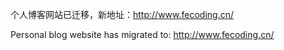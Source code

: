 个人博客网站已迁移，新地址：http://www.fecoding.cn/

Personal blog website has migrated to: http://www.fecoding.cn/
